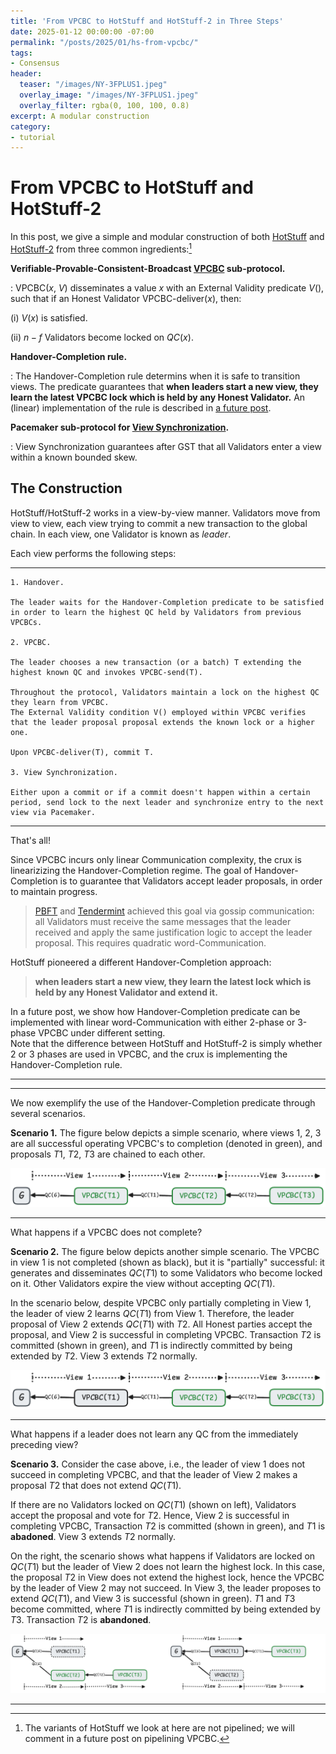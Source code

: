```yaml
---
title: 'From VPCBC to HotStuff and HotStuff-2 in Three Steps'
date: 2025-01-12 00:00:00 -07:00
permalink: "/posts/2025/01/hs-from-vpcbc/"
tags:
- Consensus
header:
  teaser: "/images/NY-3FPLUS1.jpeg"
  overlay_image: "/images/NY-3FPLUS1.jpeg"
  overlay_filter: rgba(0, 100, 100, 0.8)
excerpt: A modular construction
category:
- tutorial
---
```


# From VPCBC to HotStuff and HotStuff-2

In this post, we give a simple and modular construction of both [HotStuff](https://api.semanticscholar.org/CorpusID:197644531) and [HotStuff-2](https://api.semanticscholar.org/CorpusID:259144145)
from three common ingredients:[^1]

**Verifiable-Provable-Consistent-Broadcast [VPCBC](https://malkhi.com/posts/2025/01/vpcbc/) sub-protocol.**

: VPCBC($x$, $V$) disseminates a value $x$ with an External Validity predicate $V()$, such that if an Honest Validator VPCBC-deliver($x$), then: 

  (i) $V(x)$ is satisfied.
  
  (ii) $n-f$ Validators become locked on $QC(x)$. 

**Handover-Completion rule.** 

: The Handover-Completion rule determins when it is safe to transition views. The predicate guarantees that **when leaders start a new view, they learn the latest VPCBC lock which is held by any Honest Validator.** An (linear) implementation of the rule is described in [a future post](https://).

**Pacemaker sub-protocol for [View Synchronization](https://malkhi.com/posts/2023/04/lumiere/).**

: View Synchronization guarantees after GST that all Validators enter a view within a known bounded skew.


## The Construction 

HotStuff/HotStuff-2 works in a view-by-view manner. 
Validators move from view to view, each view trying to commit a new transaction to the global chain.
In each view, one Validator is known as *leader*. 

Each view performs the following steps:

---

```
1. Handover. 

The leader waits for the Handover-Completion predicate to be satisfied in order to learn the highest QC held by Validators from previous VPCBCs.

2. VPCBC. 

The leader chooses a new transaction (or a batch) T extending the highest known QC and invokes VPCBC-send(T). 

Throughout the protocol, Validators maintain a lock on the highest QC they learn from VPCBC. 
The External Validity condition V() employed within VPCBC verifies that the leader proposal proposal extends the known lock or a higher one. 

Upon VPCBC-deliver(T), commit T.

3. View Synchronization. 

Either upon a commit or if a commit doesn't happen within a certain period, send lock to the next leader and synchronize entry to the next view via Pacemaker.

```
---

That's all!

Since VPCBC incurs only linear Communication complexity, the crux is linearizizing the Handover-Completion regime. The goal of Handover-Completion is to guarantee that Validators accept leader proposals, in order to maintain progress.

> [PBFT](https://api.semanticscholar.org/CorpusID:221599614) and [Tendermint](https://api.semanticscholar.org/CorpusID:59082906) achieved this goal via gossip communication: all Validators must receive the same messages that the leader received and apply the same justification logic to accept the leader proposal. This requires quadratic word-Communication.

HotStuff pioneered a different Handover-Completion approach: 

>**when leaders start a new view, they learn the latest lock which is held by any Honest Validator and extend it.** 

In a future post, we show how Handover-Completion predicate can be implemented with linear word-Communication with either 2-phase or 3-phase VPCBC under different setting.   
Note that the difference between HotStuff and HotStuff-2 is simply whether 2 or 3 phases are used in VPCBC, and the crux is implementing the Handover-Completion rule. 

---
---

We now exemplify the use of the Handover-Completion predicate through several scenarios.

**Scenario 1.** The figure below depicts a simple scenario, where views 1, 2, 3 are all successful operating VPCBC's to completion (denoted in green), and proposals $T1$, $T2$, $T3$ are chained to each other.

![image](/images/HS/chain-a.png)

---

What happens if a VPCBC does not complete? 

**Scenario 2.** The figure below depicts another simple scenario. The VPCBC in view 1 is not completed (shown as black), but it is "partially" successful: it generates and disseminates $QC(T1)$ to some Validators who become locked on it. Other Validators expire the view without accepting $QC(T1)$.

In the scenario below, despite VPCBC only partially completing in View 1, 
the leader of view 2 learns $QC(T1)$ from View 1. Therefore, the leader proposal of View 2 extends $QC(T1)$ with $T2$. All Honest parties accept the proposal, and View 2 is successful in completing VPCBC. Transaction $T2$ is committed (shown in green), and $T1$ is indirectly committed by being extended by $T2$. View 3 extends $T2$ normally.

![image](/images/HS/chain-b.png)

---

What happens if a leader does not learn any QC from the immediately preceding view?

**Scenario 3.**
Consider the case above, i.e., the leader of view 1 does not succeed in completing VPCBC, and that the leader of View 2 makes a proposal $T2$ that does not extend $QC(T1)$.

If there are no Validators locked on $QC(T1)$ (shown on left), Validators accept the proposal and vote for $T2$. Hence, View 2 is successful in completing VPCBC, Transaction $T2$ is committed (shown in green), and $T1$ is **abadoned**. View 3 extends $T2$ normally.

On the right, the scenario shows what happens if Validators are locked on $QC(T1)$ but the leader of View 2 does not learn the highest lock. In this case, the proposal $T2$ in View does not extend the highest lock, hence the VPCBC by the leader of View 2 may not succeed.
In View 3, the leader proposes to extend $QC(T1)$, and View 3 is successful (shown in green). $T1$ and $T3$ become committed, where $T1$ is indirectly committed by being extended by $T3$. Transaction $T2$ is **abandoned**.

![image](/images/HS/chaincd.png)

---

[^1]: The variants of HotStuff we look at here are not pipelined; we will comment in a future post on pipelining VPCBC. 


